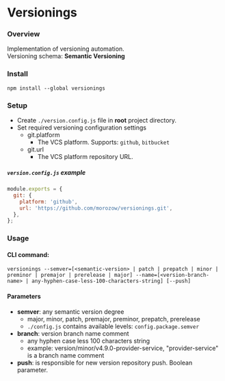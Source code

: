 # Versionings

### Overview
Implementation of versioning automation.\
Versioning schema: **Semantic Versioning**

### Install
```npm install --global versionings```

### Setup
- Create ```./version.config.js``` file in **root** project directory.
- Set required versioning configuration settings
    - git.platform
        - The VCS platform. Supports: ```github```, ```bitbucket```
    - git.url
        - The VCS platform repository URL.
##### ```version.config.js``` example
```javascript
module.exports = {
  git: {
    platform: 'github',
    url: 'https://github.com/morozow/versionings.git',
  },
};
```

### Usage
#### CLI command:
```versionings --semver=[<semantic-version> | patch | prepatch | minor | preminor | premajor | prerelease | major] --name=[<version-branch-name> | any-hyphen-case-less-100-characters-string] [--push]```

#### Parameters
- **semver**: any semantic version degree
    - major, minor, patch, premajor, preminor, prepatch, prerelease
    - ```./config.js``` contains available levels: ```config.package.semver```
- **branch**: version branch name comment
    - any hyphen case less 100 characters string
    - example: version/minor/v4.9.0-provider-service, "provider-service" is a branch name comment
- **push**: is responsible for new version repository push. Boolean parameter. 
